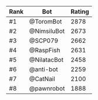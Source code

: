 Rank|Bot|Rating
---|---|---
#1|@ToromBot|2878
#2|@NimsiluBot|2673
#3|@SCP079|2662
#4|@RaspFish|2631
#5|@NilatacBot|2458
#6|@anti-bot|2259
#7|@CatNail|2100
#8|@pawnrobot|1888
